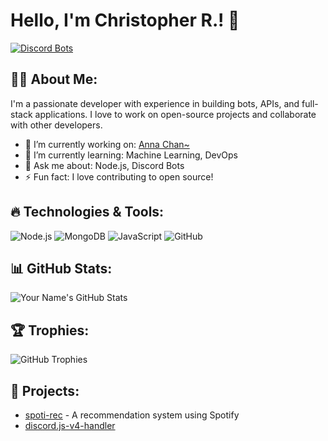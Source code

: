 # Hello, I'm Christopher R.! 👋

[![Discord Bots](https://top.gg/api/widget/upvotes/1278799712648171552.svg)](https://top.gg/bot/1278799712648171552/vote)

## 👨‍💻 About Me:
I'm a passionate developer with experience in building bots, APIs, and full-stack applications. I love to work on open-source projects and collaborate with other developers.

- 🔭 I’m currently working on: [Anna Chan~](https://top.gg/bot/1278799712648171552)
- 🌱 I’m currently learning: Machine Learning, DevOps
- 💬 Ask me about: Node.js, Discord Bots
- ⚡ Fun fact: I love contributing to open source!

## 🔥 Technologies & Tools:
![Node.js](https://img.shields.io/badge/-Node.js-333333?style=for-the-badge&logo=node.js)
![MongoDB](https://img.shields.io/badge/-MongoDB-333333?style=for-the-badge&logo=mongodb)
![JavaScript](https://img.shields.io/badge/-JavaScript-333333?style=for-the-badge&logo=javascript)
![GitHub](https://img.shields.io/badge/-GitHub-333333?style=for-the-badge&logo=github)

## 📊 GitHub Stats:
![Your Name's GitHub Stats](https://github-readme-stats.vercel.app/api?username=zyflou&show_icons=true&hide_border=true&theme=radical)

## 🏆 Trophies:
![GitHub Trophies](https://github-profile-trophy.vercel.app/?username=zyflou&theme=dracula)

## 💼 Projects:
- [spoti-rec](https://www.npmjs.com/package/spoti-rec) - A recommendation system using Spotify
- [discord.js-v4-handler](https://github.com/zyflou/discord.js-v14-handler)
